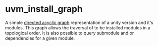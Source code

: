 uvm_install_graph
=================

A simple [directed acyclic graph](https://en.wikipedia.org/wiki/Directed_acyclic_graph) representation of a unity version and it's modules. This graph allows the traversal of to be installed modules in a topological order. It is also possible to query submodule and or dependencies for a given module.
